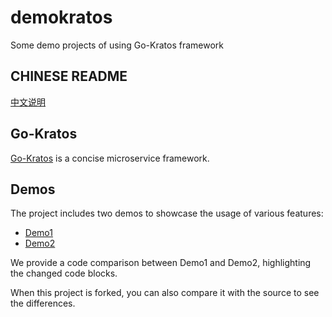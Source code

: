 # demokratos
Some demo projects of using Go-Kratos framework

## CHINESE README
[中文说明](README.zh.md)

## Go-Kratos
[Go-Kratos](https://go-kratos.dev) is a concise microservice framework.

## Demos

The project includes two demos to showcase the usage of various features:

- [Demo1](demo1kratos)
- [Demo2](demo2kratos)

We provide a code comparison between Demo1 and Demo2, highlighting the changed code blocks. 

When this project is forked, you can also compare it with the source to see the differences.
